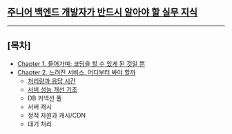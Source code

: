 ## [주니어 백엔드 개발자가 반드시 알아야 할 실무 지식](https://product.kyobobook.co.kr/detail/S000216376461)
---
## [목차]
- [Chapter 1. 들어가며: 코딩을 할 수 있게 된 것일 뿐](https://github.com/kyungjinleelee/for-junior-backend-developer/blob/main/chapter-01/%EB%93%A4%EC%96%B4%EA%B0%80%EB%A9%B0/%EC%BD%94%EB%94%A9%EC%9D%84%20%ED%95%A0%20%EC%88%98%20%EC%9E%88%EA%B2%8C%20%EB%90%9C%20%EA%B2%83%EC%9D%BC%20%EB%BF%90.md)
- [Chapter 2. 느려진 서비스, 어디부터 봐야 할까]()
  - [처리량과 응답 시간](https://github.com/kyungjinleelee/for-junior-backend-developer/blob/main/chapter-02/%EB%8A%90%EB%A0%A4%EC%A7%84%20%EC%84%9C%EB%B9%84%EC%8A%A4%2C%20%EC%96%B4%EB%94%94%EB%B6%80%ED%84%B0%20%EB%B4%90%EC%95%BC%20%ED%95%A0%EA%B9%8C/%EC%B2%98%EB%A6%AC%EB%9F%89%EA%B3%BC%20%EC%9D%91%EB%8B%B5%EC%8B%9C%EA%B0%84.md)
  - [서버 성능 개선 기초](https://github.com/kyungjinleelee/for-junior-backend-developer/blob/main/chapter-02/%EB%8A%90%EB%A0%A4%EC%A7%84%20%EC%84%9C%EB%B9%84%EC%8A%A4%2C%20%EC%96%B4%EB%94%94%EB%B6%80%ED%84%B0%20%EB%B4%90%EC%95%BC%20%ED%95%A0%EA%B9%8C/%EC%84%9C%EB%B2%84%20%EC%84%B1%EB%8A%A5%20%EA%B0%9C%EC%84%A0%20%EA%B8%B0%EC%B4%88.md)
  - DB 커넥션 풀
  - 서버 캐시
  - 정적 자원과 캐시/CDN
  - 대기 처리
